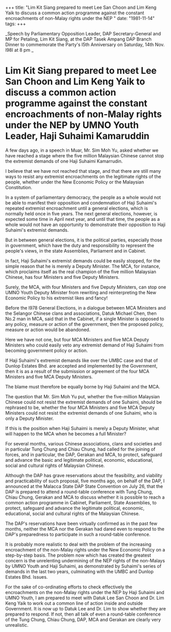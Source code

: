 +++ 
title: "Lim Kit Siang prepared to meet Lee San Choon and Lim Keng Yaik to discuss a common action programme against the constant encroachments of non-Malay rights under the NEP	"
date: "1981-11-14"
tags:
+++

_Speech by Parliamentary Opposition Leader, DAP Secretary-General and MP for Petaling, Lim Kit Siang, at the DAP Tasek Ampang DAP Branch Dinner to commemorate the Party's l5th Anniversary on Saturday, 14th Nov. l98l at 8 pm	_	

							   					  
# Lim Kit Siang prepared to meet Lee San Choon and Lim Keng Yaik to discuss a common action programme against the constant encroachments of non-Malay rights under the NEP by UMNO Youth Leader, Haji Suhaimi Kamaruddin	
								   					  
A few days ago, in a speech in Muar, Mr. Sim Moh Yu, asked whether we have reached a stage where the five million Malaysian Chinese cannot stop the extremist demands of one Haji Suhaimi Kamarrudin. </u>

I believe that we have not reached that stage, and that there are still many ways to resist any extremist encroachments on the legitimate rights of the people, whether under the New Economic Policy or the Malaysian Constitution. 

In a system of parliamentary democracy, the people as a whole would not be able to manifest their opposition and condemnation of Haji Suhaimi's repeated extremist encroachment until a general elections, which is normally held once in five years. The next general elections, however, is expected some time in April next year, and until that time, the people as a whole would not have an opportunity to demonstrate their opposition to Haji Suhaimi's extremist demands.

But in between general elections, it is the political parties, especially those in government, which have the duty and responsibility to represent the people's views, in the state Assemblies, Parliament and in Cabinet. 

In fact, Haji Suhaimi's extremist demands could be easily stopped, for the simple reason that he is merely a Deputy Minister. The MCA, for instance, which proclaims itself as the real champion of the five million Malaysian Chinese, has four Ministers and five Deputy Ministers.

Surely, the MCA, with four Ministers and five Deputy Ministers, can stop one UMNO Youth Deputy Minister from rewriting and reinterpreting the New Economic Policy to his extremist likes and fancy!

Before the l978 General Elections, in a dialogue between MCA Ministers and the Selangor Chinese clans and associations, Datuk Michael Chen, then No.2 man in MCA, said that in the Cabinet, if a single Minister is opposed to any policy, measure or action of the government, then the proposed policy, measure or action would be abandoned.

Here we have not one, but four MCA Ministers and five MCA Deputy Ministers who could easily veto any extremist demand of Haji Suhaimi from becoming government policy or action.

If Haji Suhaimi's extremist demands like over the UMBC case and that of Dunlop Estates Bhd. are accepted and implemented by the Government, then it is as a result of the submission or agreement of the four MCA Ministers and five MCA Deputy Ministers. 

The blame must therefore be equally borne by Haji Suhaimi and the MCA. 

The question that Mr. Sim Moh Yu put, whether the five-million Malaysian Chinese could not resist the extremist demands of one Suhaimi, should be rephrased to be, whether the four MCA Ministers and five MCA Deputy Ministers could not resist the extremist demands of one Suhaimi, who is only a Deputy Minister.

If this is the position when Haji Suhaimi is merely a Deputy Minister, what will happen to the MCA when he becomes a full Minister? 

For several months, various Chinese associations, clans and societies and in particular Tung Chung and Chiau Chung, had called for the joining of forces, and in particular, the DAP, Gerakan and MCA, to protect, safeguard and advance the basic and legitimate political, economic, educational, social and cultural rights of Malaysian Chinese.

Although the DAP has grave reservations about the feasibility, and viability and practicability of such proposal, five months ago, on behalf of the DAP, I announced at the Malacca State DAP State Convention on July 26, that the DAP is prepared to attend a round-table conference with Tung Chung, Chiau Chung, Gerakan and MCA to discuss whether it is possible to reach a common action programme in Cabinet, Parliament, State Assemblies, to protect, safeguard and advance the legitimate political, economic, educational, social and cultural rights of the Malaysian Chinese. 

The DAP's reservations have been virtually confirmed as in the past few months, neither the MCA nor the Gerakan had dared even to respond to the DAP's preparedness to participate in such a round-table conference. 

It is probably more realistic to deal with the problem of the increasing encroachment of the non-Malay rights under the New Economic Policy on a step-by-step basis. The problem now which has created the greatest concern is the unrelenting undermining of the NEP rights of the non-Malays by UMNO Youth and Haji Suhaimi, as demonstrated by Suhaimi's series of demands in the last two years, culminating with the UMBC and Dunlop Estates Bhd. Issues.

For the sake of co-ordinating efforts to check effectively the encroachments on the non-Malay rights under the NEP by Haji Suhaimi and UMNO Youth, I am prepared to meet with Datuk Lee San Choon and Dr. Lim Keng Yaik to work out a common line of action inside and outside Government.
It is now up to Datuk Lee and Dr. Lim to show whether they are prepared to respond. If not, then all talk of even a round-table conference of the Tung Chung, Chiau Chung, DAP, MCA and Gerakan are clearly very unrealistic. 
 
